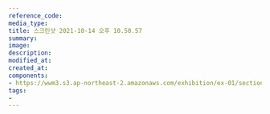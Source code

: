```yaml
---
reference_code:
media_type:
title: 스크린샷 2021-10-14 오후 10.50.57
summary:
image:
description:
modified_at:
created_at:
components:
- https://wwm3.s3.ap-northeast-2.amazonaws.com/exhibition/ex-01/section3/스크린샷+2021-10-14+오후+10.50.57.png
tags:
-
---
```

